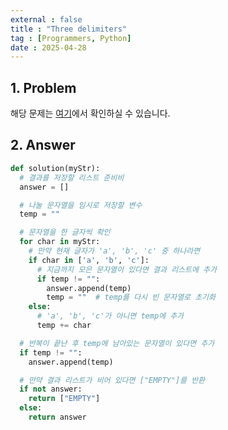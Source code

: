```yaml
---
external : false
title : "Three delimiters"
tag : [Programmers, Python]
date : 2025-04-28
---
```


## 1. Problem

해당 문제는 [여기](https://school.programmers.co.kr/learn/courses/30/lessons/181862)에서 확인하실 수 있습니다.

## 2. Answer

```python
def solution(myStr):
  # 결과를 저장할 리스트 준비비
  answer = []

  # 나눌 문자열을 임시로 저장할 변수
  temp = ""

  # 문자열을 한 글자씩 확인
  for char in myStr:
    # 만약 현재 글자가 'a', 'b', 'c' 중 하나라면
    if char in ['a', 'b', 'c']:
      # 지금까지 모은 문자열이 있다면 결과 리스트에 추가
      if temp != "":
        answer.append(temp)
        temp = ""  # temp를 다시 빈 문자열로 초기화
    else:
      # 'a', 'b', 'c'가 아니면 temp에 추가
      temp += char

  # 반복이 끝난 후 temp에 남아있는 문자열이 있다면 추가
  if temp != "":
    answer.append(temp)

  # 만약 결과 리스트가 비어 있다면 ["EMPTY"]를 반환
  if not answer:
    return ["EMPTY"]
  else:
    return answer
```
